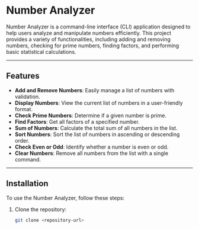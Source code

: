 # Number Analyzer

Number Analyzer is a command-line interface (CLI) application designed to help users analyze and manipulate numbers efficiently. This project provides a variety of functionalities, including adding and removing numbers, checking for prime numbers, finding factors, and performing basic statistical calculations.

---

## Features

- **Add and Remove Numbers**: Easily manage a list of numbers with validation.
- **Display Numbers**: View the current list of numbers in a user-friendly format.
- **Check Prime Numbers**: Determine if a given number is prime.
- **Find Factors**: Get all factors of a specified number.
- **Sum of Numbers**: Calculate the total sum of all numbers in the list.
- **Sort Numbers**: Sort the list of numbers in ascending or descending order.
- **Check Even or Odd**: Identify whether a number is even or odd.
- **Clear Numbers**: Remove all numbers from the list with a single command.

---

## Installation

To use the Number Analyzer, follow these steps:

1. Clone the repository:
   ```bash
   git clone <repository-url>
